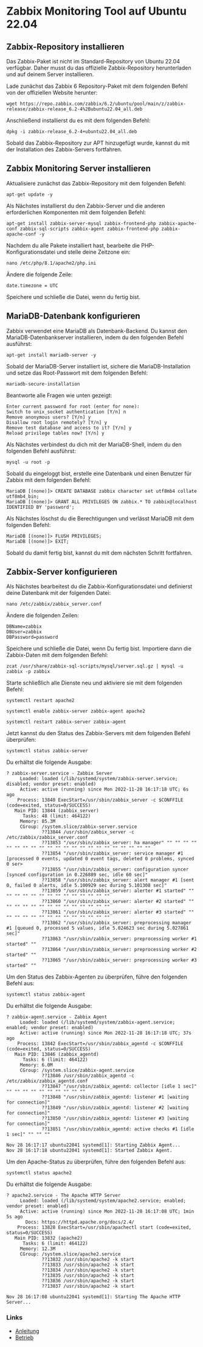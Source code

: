 # Zabbix Monitoring Tool auf Ubuntu 22.04

## Zabbix-Repository installieren

Das Zabbix-Paket ist nicht im Standard-Repository von Ubuntu 22.04 verfügbar. Daher musst du das offizielle Zabbix-Repository herunterladen und auf deinem Server installieren.

Lade zunächst das Zabbix 6 Repository-Paket mit dem folgenden Befehl von der offiziellen Website herunter:
```
wget https://repo.zabbix.com/zabbix/6.2/ubuntu/pool/main/z/zabbix-release/zabbix-release_6.2-4%2Bubuntu22.04_all.deb
```
Anschließend installierst du es mit dem folgenden Befehl:
```
dpkg -i zabbix-release_6.2-4+ubuntu22.04_all.deb
```
Sobald das Zabbix-Repository zur APT hinzugefügt wurde, kannst du mit der Installation des Zabbix-Servers fortfahren.

## Zabbix Monitoring Server installieren

Aktualisiere zunächst das Zabbix-Repository mit dem folgenden Befehl:
```
apt-get update -y
```
Als Nächstes installierst du den Zabbix-Server und die anderen erforderlichen Komponenten mit dem folgenden Befehl:
```
apt-get install zabbix-server-mysql zabbix-frontend-php zabbix-apache-conf zabbix-sql-scripts zabbix-agent zabbix-frontend-php zabbix-apache-conf -y
```
Nachdem du alle Pakete installiert hast, bearbeite die PHP-Konfigurationsdatei und stelle deine Zeitzone ein:
```
nano /etc/php/8.1/apache2/php.ini
```
Ändere die folgende Zeile:
```
date.timezone = UTC
```
Speichere und schließe die Datei, wenn du fertig bist.

## MariaDB-Datenbank konfigurieren

Zabbix verwendet eine MariaDB als Datenbank-Backend. Du kannst den MariaDB-Datenbankserver installieren, indem du den folgenden Befehl ausführst:
```
apt-get install mariadb-server -y
```
Sobald der MariaDB-Server installiert ist, sichere die MariaDB-Installation und setze das Root-Passwort mit dem folgenden Befehl:
```
mariadb-secure-installation
```
Beantworte alle Fragen wie unten gezeigt:
```
Enter current password for root (enter for none): 
Switch to unix_socket authentication [Y/n] n
Remove anonymous users? [Y/n] y
Disallow root login remotely? [Y/n] y
Remove test database and access to it? [Y/n] y
Reload privilege tables now? [Y/n] y
```
Als Nächstes verbindest du dich mit der MariaDB-Shell, indem du den folgenden Befehl ausführst:
```
mysql -u root -p
```
Sobald du eingeloggt bist, erstelle eine Datenbank und einen Benutzer für Zabbix mit dem folgenden Befehl:
```
MariaDB [(none)]> CREATE DATABASE zabbix character set utf8mb4 collate utf8mb4_bin;
MariaDB [(none)]> GRANT ALL PRIVILEGES ON zabbix.* TO zabbix@localhost IDENTIFIED BY 'password';
```
Als Nächstes löschst du die Berechtigungen und verlässt MariaDB mit dem folgenden Befehl:
```
MariaDB [(none)]> FLUSH PRIVILEGES;
MariaDB [(none)]> EXIT;
```
Sobald du damit fertig bist, kannst du mit dem nächsten Schritt fortfahren.

## Zabbix-Server konfigurieren

Als Nächstes bearbeitest du die Zabbix-Konfigurationsdatei und definierst deine Datenbank mit der folgenden Datei:
```
nano /etc/zabbix/zabbix_server.conf
```
Ändere die folgenden Zeilen:
```
DBName=zabbix
DBUser=zabbix
DBPassword=password
```
Speichere und schließe die Datei, wenn Du fertig bist. Importiere dann die Zabbix-Daten mit dem folgenden Befehl:
```
zcat /usr/share/zabbix-sql-scripts/mysql/server.sql.gz | mysql -u zabbix -p zabbix
```
Starte schließlich alle Dienste neu und aktiviere sie mit dem folgenden Befehl:
```
systemctl restart apache2
```
```
systemctl enable zabbix-server zabbix-agent apache2
```
```
systemctl restart zabbix-server zabbix-agent
```

Jetzt kannst du den Status des Zabbix-Servers mit dem folgenden Befehl überprüfen:
```
systemctl status zabbix-server
```
Du erhältst die folgende Ausgabe:
```
? zabbix-server.service - Zabbix Server
     Loaded: loaded (/lib/systemd/system/zabbix-server.service; disabled; vendor preset: enabled)
     Active: active (running) since Mon 2022-11-28 16:17:18 UTC; 6s ago
    Process: 13840 ExecStart=/usr/sbin/zabbix_server -c $CONFFILE (code=exited, status=0/SUCCESS)
   Main PID: 13844 (zabbix_server)
      Tasks: 48 (limit: 464122)
     Memory: 85.3M
     CGroup: /system.slice/zabbix-server.service
             ??13844 /usr/sbin/zabbix_server -c /etc/zabbix/zabbix_server.conf
             ??13853 "/usr/sbin/zabbix_server: ha manager" "" "" "" "" "" "" "" "" "" "" "" "" "" "" "" "" "" "" "" "" "" ""
             ??13854 "/usr/sbin/zabbix_server: service manager #1 [processed 0 events, updated 0 event tags, deleted 0 problems, synced 0 ser>
             ??13855 "/usr/sbin/zabbix_server: configuration syncer [synced configuration in 0.226889 sec, idle 60 sec]"
             ??13858 "/usr/sbin/zabbix_server: alert manager #1 [sent 0, failed 0 alerts, idle 5.100929 sec during 5.101308 sec]"
             ??13859 "/usr/sbin/zabbix_server: alerter #1 started" "" "" "" "" "" "" "" "" "" "" "" "" "" ""
             ??13860 "/usr/sbin/zabbix_server: alerter #2 started" "" "" "" "" "" "" "" "" "" "" "" "" "" ""
             ??13861 "/usr/sbin/zabbix_server: alerter #3 started" "" "" "" "" "" "" "" "" "" "" "" "" "" ""
             ??13862 "/usr/sbin/zabbix_server: preprocessing manager #1 [queued 0, processed 5 values, idle 5.024623 sec during 5.027861 sec]"
             ??13863 "/usr/sbin/zabbix_server: preprocessing worker #1 started" ""
             ??13864 "/usr/sbin/zabbix_server: preprocessing worker #2 started" ""
             ??13865 "/usr/sbin/zabbix_server: preprocessing worker #3 started" ""
```

Um den Status des Zabbix-Agenten zu überprüfen, führe den folgenden Befehl aus:
```
systemctl status zabbix-agent
```
Du erhältst die folgende Ausgabe:
```
? zabbix-agent.service - Zabbix Agent
     Loaded: loaded (/lib/systemd/system/zabbix-agent.service; enabled; vendor preset: enabled)
     Active: active (running) since Mon 2022-11-28 16:17:18 UTC; 37s ago
    Process: 13842 ExecStart=/usr/sbin/zabbix_agentd -c $CONFFILE (code=exited, status=0/SUCCESS)
   Main PID: 13846 (zabbix_agentd)
      Tasks: 6 (limit: 464122)
     Memory: 6.0M
     CGroup: /system.slice/zabbix-agent.service
             ??13846 /usr/sbin/zabbix_agentd -c /etc/zabbix/zabbix_agentd.conf
             ??13847 "/usr/sbin/zabbix_agentd: collector [idle 1 sec]" "" "" "" "" "" "" "" "" "" ""
             ??13848 "/usr/sbin/zabbix_agentd: listener #1 [waiting for connection]"
             ??13849 "/usr/sbin/zabbix_agentd: listener #2 [waiting for connection]"
             ??13850 "/usr/sbin/zabbix_agentd: listener #3 [waiting for connection]"
             ??13851 "/usr/sbin/zabbix_agentd: active checks #1 [idle 1 sec]" "" "" ""

Nov 28 16:17:17 ubuntu22041 systemd[1]: Starting Zabbix Agent...
Nov 28 16:17:18 ubuntu22041 systemd[1]: Started Zabbix Agent.
```
Um den Apache-Status zu überprüfen, führe den folgenden Befehl aus:
```
systemctl status apache2
```
Du erhältst die folgende Ausgabe:
```
? apache2.service - The Apache HTTP Server
     Loaded: loaded (/lib/systemd/system/apache2.service; enabled; vendor preset: enabled)
     Active: active (running) since Mon 2022-11-28 16:17:08 UTC; 1min 5s ago
       Docs: https://httpd.apache.org/docs/2.4/
    Process: 13828 ExecStart=/usr/sbin/apachectl start (code=exited, status=0/SUCCESS)
   Main PID: 13832 (apache2)
      Tasks: 6 (limit: 464122)
     Memory: 12.3M
     CGroup: /system.slice/apache2.service
             ??13832 /usr/sbin/apache2 -k start
             ??13833 /usr/sbin/apache2 -k start
             ??13834 /usr/sbin/apache2 -k start
             ??13835 /usr/sbin/apache2 -k start
             ??13836 /usr/sbin/apache2 -k start
             ??13837 /usr/sbin/apache2 -k start

Nov 28 16:17:08 ubuntu22041 systemd[1]: Starting The Apache HTTP Server...
```

### Links
+ [Anleitung](https://www.howtoforge.de/anleitung/so-installierst-du-das-zabbix-monitoring-tool-auf-ubuntu-22-04/)
+ [Betrieb](https://www.digitalocean.com/community/tutorials/how-to-install-and-configure-zabbix-to-securely-monitor-remote-servers-on-ubuntu-18-04)
